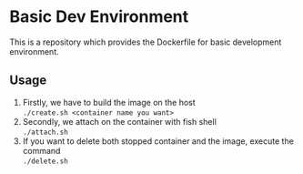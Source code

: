 # Basic Dev Environment

This is a repository which provides the Dockerfile for basic development environment.

## Usage

1. Firstly, we have to build the image on the host<br>
    `./create.sh <container name you want>`
2. Secondly, we attach on the container with fish shell<br>
    `./attach.sh`
3. If you want to delete both stopped container and the image, execute the command<br>
    `./delete.sh`